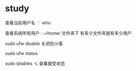 study
=====
查看当前用户名 ： who

查看系统所有用户 : ~/home/ 文件夹下 有多少文件夹就有多少用户 

sudo ufw disable 关闭防火墙

sudo ufw status

sudo iptables -L 查看接受状态